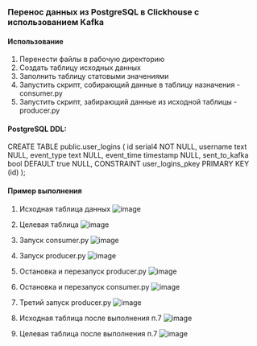 ### Перенос данных из PostgreSQL в Clickhouse с использованием Kafka

#### Использование

1. Перенести файлы в рабочую директорию
1. Создать таблицу исходных данных
1. Заполнить таблицу статовыми значениями
1. Запустить скрипт, собирающий данные в таблицу назначения - consumer.py
1. Запустить скрипт, забирающий данные из исходной таблицы - producer.py

#### PostgreSQL DDL:
CREATE TABLE public.user_logins (
	id serial4 NOT NULL,
	username text NULL,
	event_type text NULL,
	event_time timestamp NULL,
	sent_to_kafka bool DEFAULT true NULL,
	CONSTRAINT user_logins_pkey PRIMARY KEY (id)
);

#### Пример выполнения
1. Исходная таблица данных
![image](https://github.com/vpatlant/modules/tree/main/5.2/images/5_2_postgres_table_before.png)

2. Целевая таблица
![image](https://github.com/vpatlant/modules/tree/main/5.2/images/5_2_clickhouse_table_before.png)

3. Запуск consumer.py
![image](https://github.com/vpatlant/modules/tree/main/5.2/images/consumer_started.png)

4. Запуск producer.py
![image](https://github.com/vpatlant/modules/tree/main/5.2/images/first_run.png)

5. Остановка и перезапуск producer.py
![image](https://github.com/vpatlant/modules/tree/main/5.2/images/second_run.png)

6. Остановка и перезапуск consumer.py
![image](https://github.com/vpatlant/modules/tree/main/5.2/images/consumer_restart.png)

7. Третий запуск producer.py
![image](https://github.com/vpatlant/modules/tree/main/5.2/images/third_run.png)

8. Исходная таблица после выполнения п.7
![image](https://github.com/vpatlant/modules/tree/main/5.2/images/5_2_postgres_table_after.png)

9. Целевая таблица после выполнения п.7
![image](https://github.com/vpatlant/modules/tree/main/5.2/images/5_2_clickhouse_table_after.png)
